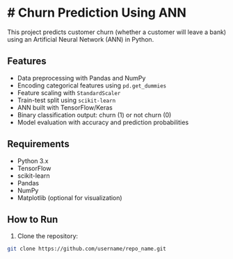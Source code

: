 # # Churn Prediction Using ANN

This project predicts customer churn (whether a customer will leave a bank) using an Artificial Neural Network (ANN) in Python.

## Features
- Data preprocessing with Pandas and NumPy
- Encoding categorical features using `pd.get_dummies`
- Feature scaling with `StandardScaler`
- Train-test split using `scikit-learn`
- ANN built with TensorFlow/Keras
- Binary classification output: churn (1) or not churn (0)
- Model evaluation with accuracy and prediction probabilities

## Requirements
- Python 3.x
- TensorFlow
- scikit-learn
- Pandas
- NumPy
- Matplotlib (optional for visualization)

## How to Run
1. Clone the repository:
```bash
git clone https://github.com/username/repo_name.git
